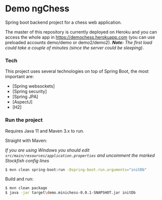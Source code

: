 # Demo ngChess 

Spring boot backend project for a chess web application.

The master of this repository is currently deployed on Heroku and you can access the whole app in https://demochess.herokuapp.com (you can use preloaded accounts demo/demo or demo2/demo2). _**Note:** The first load could take a couple of minutes (since the server could be sleeping)_.

### Tech

This project uses several technologies on top of Spring Boot, the most important are:

* [Spring websockets]
* [Spring security]
* [Spring JPA]
* [AspectJ] 
* [H2]

### Run the project

Requires Java 11 and Maven 3.x to run.

Straight with Maven:

_If you are using Windows you should edit `src/main/resources/application.properties` and uncomment the marked Stockfish config lines_

```sh
$ mvn clean spring-boot:run -Dspring-boot.run.arguments="initDb"
```

 

Build and run:

```sh
$ mvn clean package
$ java -jar target\demo.minichess-0.0.1-SNAPSHOT.jar initDb
```

